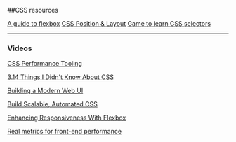 ##CSS resources

<a href="https://css-tricks.com/snippets/css/a-guide-to-flexbox/" target="_blank">
A guide to flexbox</a>

<a href="https://discussions.udacity.com/t/css-position-layout-beginner/28620" target="_blank">
CSS Position & Layout</a>

<a href="http://flukeout.github.io/" target="_blank">
Game to learn CSS selectors</a>

------------------------------------

### Videos

<a href="https://www.youtube.com/watch?v=FEs2jgZBaQA&list=PLvnI7cZBCpyZttGHLrrzTquMqiZIsAnfl&index=1" target="_blank">CSS Performance Tooling</a>

<a href="https://www.youtube.com/watch?v=WjP7TEKB7Uo&index=8&list=PL37ZVnwpeshHAnqFlTxhd0MIXWjLBbM3R" target="_blank">3.14 Things I Didn't Know About CSS</a>

<a href="https://www.youtube.com/watch?v=-_0LpTGOE_w&list=PL37ZVnwpeshHFbT0mLTNMtMGO1mo6yPRX&index=7" target="_blank">Building a Modern Web UI</a>

<a href="https://www.youtube.com/watch?v=Tk_0qYEFtAY&list=PL37ZVnwpeshHFbT0mLTNMtMGO1mo6yPRX&index=1" target="_blank">Build Scalable, Automated CSS</a>

<a href="https://www.youtube.com/watch?v=_98SE8WUvLk&list=PL37ZVnwpeshHoV6GgvG9WWAP6rjnEdAs9&index=13" target="_blank">Enhancing Responsiveness With Flexbox</a>

<a href="https://www.youtube.com/watch?v=-D81Qj1YmPM&list=PL37ZVnwpeshFII-oSDm3-R5Yr1CTfYIDK&index=9" target="_blank">Real metrics for front-end performance</a>

